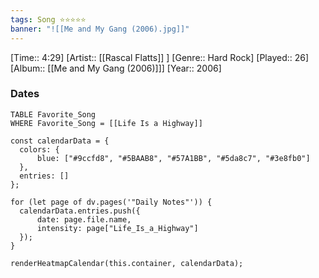 ```yaml
---
tags: Song ⭐⭐⭐⭐⭐ 
banner: "![[Me and My Gang (2006).jpg]]"
---
```

[Time:: 4:29]
[Artist:: [[Rascal Flatts]] ]
[Genre:: Hard Rock]
[Played:: 26]
[Album:: [[Me and My Gang (2006)]]]
[Year:: 2006]
### Dates
````dataview
TABLE Favorite_Song
WHERE Favorite_Song = [[Life Is a Highway]]
````
  ```dataviewjs
const calendarData = { 
	colors: { 
		blue: ["#9ccfd8", "#5BAAB8", "#57A1BB", "#5da8c7", "#3e8fb0"] 
	}, 
	entries: [] 
}; 

for (let page of dv.pages('"Daily Notes"')) { 
	calendarData.entries.push({ 
		date: page.file.name, 
		intensity: page["Life_Is_a_Highway"]
	}); 
} 

renderHeatmapCalendar(this.container, calendarData);
```
